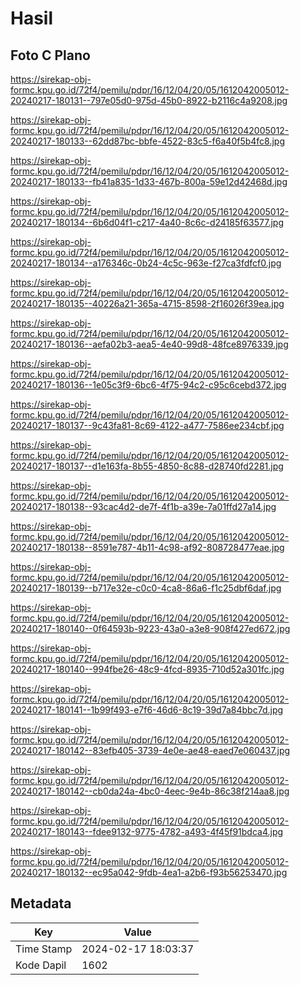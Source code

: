 # Hasil

## Foto C Plano

https://sirekap-obj-formc.kpu.go.id/72f4/pemilu/pdpr/16/12/04/20/05/1612042005012-20240217-180131--797e05d0-975d-45b0-8922-b2116c4a9208.jpg

https://sirekap-obj-formc.kpu.go.id/72f4/pemilu/pdpr/16/12/04/20/05/1612042005012-20240217-180133--62dd87bc-bbfe-4522-83c5-f6a40f5b4fc8.jpg

https://sirekap-obj-formc.kpu.go.id/72f4/pemilu/pdpr/16/12/04/20/05/1612042005012-20240217-180133--fb41a835-1d33-467b-800a-59e12d42468d.jpg

https://sirekap-obj-formc.kpu.go.id/72f4/pemilu/pdpr/16/12/04/20/05/1612042005012-20240217-180134--6b6d04f1-c217-4a40-8c6c-d24185f63577.jpg

https://sirekap-obj-formc.kpu.go.id/72f4/pemilu/pdpr/16/12/04/20/05/1612042005012-20240217-180134--a176346c-0b24-4c5c-963e-f27ca3fdfcf0.jpg

https://sirekap-obj-formc.kpu.go.id/72f4/pemilu/pdpr/16/12/04/20/05/1612042005012-20240217-180135--40226a21-365a-4715-8598-2f16026f39ea.jpg

https://sirekap-obj-formc.kpu.go.id/72f4/pemilu/pdpr/16/12/04/20/05/1612042005012-20240217-180136--aefa02b3-aea5-4e40-99d8-48fce8976339.jpg

https://sirekap-obj-formc.kpu.go.id/72f4/pemilu/pdpr/16/12/04/20/05/1612042005012-20240217-180136--1e05c3f9-6bc6-4f75-94c2-c95c6cebd372.jpg

https://sirekap-obj-formc.kpu.go.id/72f4/pemilu/pdpr/16/12/04/20/05/1612042005012-20240217-180137--9c43fa81-8c69-4122-a477-7586ee234cbf.jpg

https://sirekap-obj-formc.kpu.go.id/72f4/pemilu/pdpr/16/12/04/20/05/1612042005012-20240217-180137--d1e163fa-8b55-4850-8c88-d28740fd2281.jpg

https://sirekap-obj-formc.kpu.go.id/72f4/pemilu/pdpr/16/12/04/20/05/1612042005012-20240217-180138--93cac4d2-de7f-4f1b-a39e-7a01ffd27a14.jpg

https://sirekap-obj-formc.kpu.go.id/72f4/pemilu/pdpr/16/12/04/20/05/1612042005012-20240217-180138--8591e787-4b11-4c98-af92-808728477eae.jpg

https://sirekap-obj-formc.kpu.go.id/72f4/pemilu/pdpr/16/12/04/20/05/1612042005012-20240217-180139--b717e32e-c0c0-4ca8-86a6-f1c25dbf6daf.jpg

https://sirekap-obj-formc.kpu.go.id/72f4/pemilu/pdpr/16/12/04/20/05/1612042005012-20240217-180140--0f64593b-9223-43a0-a3e8-908f427ed672.jpg

https://sirekap-obj-formc.kpu.go.id/72f4/pemilu/pdpr/16/12/04/20/05/1612042005012-20240217-180140--994fbe26-48c9-4fcd-8935-710d52a301fc.jpg

https://sirekap-obj-formc.kpu.go.id/72f4/pemilu/pdpr/16/12/04/20/05/1612042005012-20240217-180141--1b99f493-e7f6-46d6-8c19-39d7a84bbc7d.jpg

https://sirekap-obj-formc.kpu.go.id/72f4/pemilu/pdpr/16/12/04/20/05/1612042005012-20240217-180142--83efb405-3739-4e0e-ae48-eaed7e060437.jpg

https://sirekap-obj-formc.kpu.go.id/72f4/pemilu/pdpr/16/12/04/20/05/1612042005012-20240217-180142--cb0da24a-4bc0-4eec-9e4b-86c38f214aa8.jpg

https://sirekap-obj-formc.kpu.go.id/72f4/pemilu/pdpr/16/12/04/20/05/1612042005012-20240217-180143--fdee9132-9775-4782-a493-4f45f91bdca4.jpg

https://sirekap-obj-formc.kpu.go.id/72f4/pemilu/pdpr/16/12/04/20/05/1612042005012-20240217-180132--ec95a042-9fdb-4ea1-a2b6-f93b56253470.jpg


## Metadata

| Key        | Value               |
| ---------- | ------------------- |
| Time Stamp | 2024-02-17 18:03:37 |
| Kode Dapil | 1602                |



